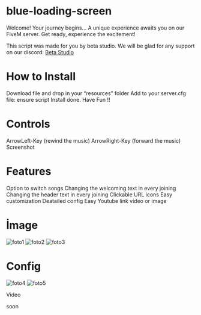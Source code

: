 # blue-loading-screen
Welcome! Your journey begins... A unique experience awaits you on our FiveM server. Get ready, experience the excitement!

This script was made for you by beta studio. We will be glad for any support on our discord: [Beta Studio](https://discord.gg/5CZX9RJ2YV)


# How to Install
Download file and drop in your “resources” folder
Add to your server.cfg file: ensure script
Install done. Have Fun !!

# Controls
ArrowLeft-Key (rewind the music)
ArrowRight-Key (forward the music)
Screenshot

# Features
Option to switch songs
Changing the welcoming text in every joining
Changing the header text  in every joining
Clickable URL icons
Easy customization
Deatailed  config
Easy Youtube link video or image

# İmage

![foto1](https://cdn.discordapp.com/attachments/1162483956093034506/1257779559458406400/Kapak.png?ex=6685a5ff&is=6684547f&hm=f381eb7191a30b2ccaaedb6d6833075400858662c3ed23c1a966824af81b08f2&)
![foto2](https://cdn.discordapp.com/attachments/1162483956093034506/1257779515351109673/acklama.png?ex=6685a5f4&is=66845474&hm=0222d804d8803c190e1558a9684445822f2a8cc6c2a43b3772cb7b136f661930&)
![foto3](https://cdn.discordapp.com/attachments/1162483956093034506/1257779526658687136/tantm.png?ex=6685a5f7&is=66845477&hm=95e462296740c5904efc36165ac2e77c59d93cc33a7fcfd0c49071b18cc159cd&)

# Config
![foto4](https://cdn.discordapp.com/attachments/1162483956093034506/1257779878883754084/config.png?ex=6685a64b&is=668454cb&hm=6b21fb8eb51438af75bd9c9f4293e692fed84b96463383c057fd1f2fc99897f0&)
![foto5](https://cdn.discordapp.com/attachments/1162483956093034506/1257779879177486366/congif_locales.png?ex=6685a64b&is=668454cb&hm=621f520d8d19ada42a1c16791896bfd14f1d09394c68cc6cc912c226a3066915&)

Video

soon

